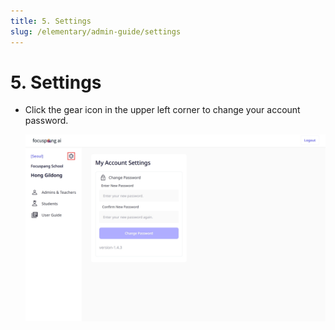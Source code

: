 ```yaml
---
title: 5. Settings
slug: /elementary/admin-guide/settings
---
```


# 5. Settings

- Click the gear icon in the upper left corner to change your account password.

  ![](/img/en_admin/en_manager_1-5.jpg)
